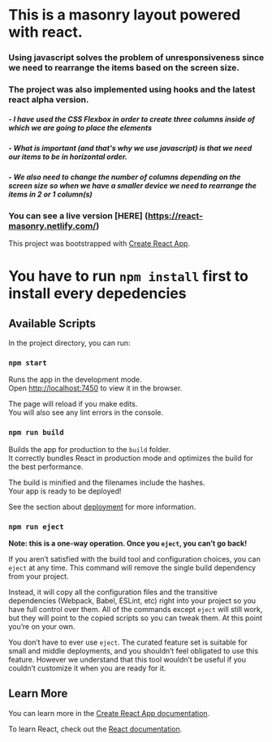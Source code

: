 # This is a masonry layout powered with react.
### Using javascript solves the problem of unresponsiveness since we need to rearrange the items based on the screen size.
### The project was also implemented using hooks and the latest react alpha version.

##### - I have used the CSS Flexbox in order to create three columns inside of which we are going to place the elements
##### - What is important (and that's why we use javascript) is that we need our items to be in horizontal order.
##### - We also need to change the number of columns depending on the screen size so when we have a smaller device we need to rearrange the items in 2 or 1 column(s)

### You can see a live version [HERE] (https://react-masonry.netlify.com/)
This project was bootstrapped with [Create React App](https://github.com/facebook/create-react-app).
# You have to run `npm install` first to install every depedencies
## Available Scripts

In the project directory, you can run:


### `npm start`

Runs the app in the development mode.<br>
Open [http://localhost:7450](http://localhost:7450) to view it in the browser.

The page will reload if you make edits.<br>
You will also see any lint errors in the console.


### `npm run build`

Builds the app for production to the `build` folder.<br>
It correctly bundles React in production mode and optimizes the build for the best performance.

The build is minified and the filenames include the hashes.<br>
Your app is ready to be deployed!

See the section about [deployment](https://facebook.github.io/create-react-app/docs/deployment) for more information.

### `npm run eject`

**Note: this is a one-way operation. Once you `eject`, you can’t go back!**

If you aren’t satisfied with the build tool and configuration choices, you can `eject` at any time. This command will remove the single build dependency from your project.

Instead, it will copy all the configuration files and the transitive dependencies (Webpack, Babel, ESLint, etc) right into your project so you have full control over them. All of the commands except `eject` will still work, but they will point to the copied scripts so you can tweak them. At this point you’re on your own.

You don’t have to ever use `eject`. The curated feature set is suitable for small and middle deployments, and you shouldn’t feel obligated to use this feature. However we understand that this tool wouldn’t be useful if you couldn’t customize it when you are ready for it.

## Learn More

You can learn more in the [Create React App documentation](https://facebook.github.io/create-react-app/docs/getting-started).

To learn React, check out the [React documentation](https://reactjs.org/).
